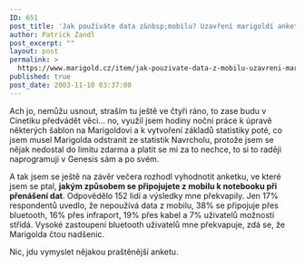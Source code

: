 ```yaml
---
ID: 651
post_title: 'Jak používáte data z&nbsp;mobilu? Uzavření marigoldí anketky'
author: Patrick Zandl
post_excerpt: ""
layout: post
permalink: >
  https://www.marigold.cz/item/jak-pouzivate-data-z-mobilu-uzavreni-marigoldi-anketky
published: true
post_date: 2003-11-10 03:37:00
---
```

<P>Ach jo, nemůžu usnout, straším tu ještě ve čtyři ráno, to zase budu v Cinetiku předvádět věci... no, využil jsem hodiny noční práce k úpravě některých šablon na Marigoldovi a k vytvoření základů statistiky poté, co jsem musel Marigolda odstranit ze statistik&#160;Navrcholu, protože jsem se nějak nedostal do limitu zdarma a platit se mi za to nechce, to si to raději naprogramuji v Genesis sám a po svém. </P>
<P>A tak jsem se ještě na závěr večera rozhodl vyhodnotit anketku, ve které jsem se ptal, <STRONG>jakým způsobem se připojujete z mobilu k notebooku při přenášení dat</STRONG>. Odpovědělo 152 lidí a výsledky mne překvapily. Jen 17% respondentů uvedlo, že nepoužívá data z mobilu, 38% se připojuje přes bluetooth, 16% přes infraport, 19% přes kabel a 7% uživatelů možnosti střídá. Vysoké zastoupení bluetooth uživatelů mne překvapuje, zdá se, že Marigolda čtou nadšenic. </P>
<P>Nic, jdu vymyslet nějakou praštěnější anketu. </P>